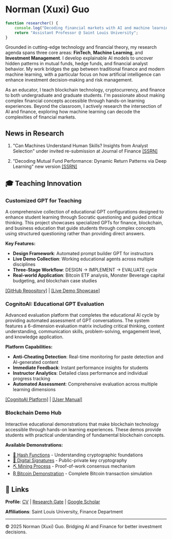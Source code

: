 # Norman (Xuxi) Guo

```javascript
function researcher() {
    console.log("Decoding financial markets with AI and machine learning");
    return "Assistant Professor @ Saint Louis University";
}
```

Grounded in cutting-edge technology and financial theory, my research agenda spans three core areas: **FinTech**, **Machine Learning**, and **Investment Management**. I develop explainable AI models to uncover hidden patterns in mutual funds, hedge funds, and financial analyst behavior. My work bridges the gap between traditional finance and modern machine learning, with a particular focus on how artificial intelligence can enhance investment decision-making and risk management.

As an educator, I teach blockchain technology, cryptocurrency, and finance to both undergraduate and graduate students. I'm passionate about making complex financial concepts accessible through hands-on learning experiences. Beyond the classroom, I actively research the intersection of AI and finance, exploring how machine learning can decode the complexities of financial markets.

## News in Research

1. "Can Machines Understand Human Skills? Insights from Analyst Selection" under invited re-submission at Journal of Finance [[SSRN]](https://papers.ssrn.com/sol3/papers.cfm?abstract_id=4742174)

2. "Decoding Mutual Fund Performance: Dynamic Return Patterns via Deep Learning" new version [[SSRN]](https://papers.ssrn.com/sol3/papers.cfm?abstract_id=4742174)



## 🎓 Teaching Innovation

### Customized GPT for Teaching
A comprehensive collection of educational GPT configurations designed to enhance student learning through Socratic questioning and guided critical thinking. This project showcases specialized GPTs for finance, blockchain, and business education that guide students through complex concepts using structured questioning rather than providing direct answers.

**Key Features:**
- **Design Framework**: Automated prompt builder GPT for instructors
- **Live Demo Collection**: Working educational agents across multiple disciplines
- **Three-Stage Workflow**: DESIGN → IMPLEMENT → EVALUATE cycle
- **Real-world Application**: Bitcoin ETF analysis, Monster Beverage capital budgeting, and blockchain case studies

[[GitHub Repository]](https://github.com/xuxiguo/Customized-GPT-for-Teaching) | [[Live Demo Showcase]](https://customizing-chatgpt-for--zw2wg4r.gamma.site/)

### CognitoAI: Educational GPT Evaluation
Advanced evaluation platform that completes the educational AI cycle by providing automated assessment of GPT conversations. The system features a 6-dimension evaluation matrix including critical thinking, content understanding, communication skills, problem-solving, engagement level, and knowledge application.

**Platform Capabilities:**
- **Anti-Cheating Detection**: Real-time monitoring for paste detection and AI-generated content
- **Immediate Feedback**: Instant performance insights for students
- **Instructor Analytics**: Detailed class performance and individual progress tracking
- **Automated Assessment**: Comprehensive evaluation across multiple learning dimensions

[[CognitoAI Platform]](https://cognitoai.net/) | [[User Manual]](https://github.com/xuxiguo/Customized-GPT-for-Teaching/blob/master/wiki/conversation-guide.md)

### Blockchain Demo Hub
Interactive educational demonstrations that make blockchain technology accessible through hands-on learning experiences. These demos provide students with practical understanding of fundamental blockchain concepts.

**Available Demonstrations:**
- [🔗 Hash Functions](https://andersbrownworth.com/blockchain/hash) - Understanding cryptographic foundations
- [🔐 Digital Signatures](https://andersbrownworth.com/blockchain/public-private-keys/keys) - Public-private key cryptography
- [⛏️ Mining Process](https://stefanhuber.github.io/proof-of-work/) - Proof-of-work consensus mechanism
- [₿ Bitcoin Demonstration](https://coindemo.io/) - Complete Bitcoin transaction simulation


## 📄 Links

**Profile**: [CV](assets/pdf/Normanguo.pdf) | [Research Gate](https://www.researchgate.net/profile/Xuxi-Guo) | [Google Scholar](https://scholar.google.com/citations?user=KtPLAWQAAAAJ&hl=en)

**Affiliations**: Saint Louis University, Finance Department

---

© 2025 Norman (Xuxi) Guo. Bridging AI and Finance for better investment decisions.
